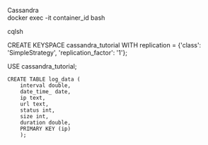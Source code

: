 Cassandra   
docker exec -it container_id bash

cqlsh

CREATE KEYSPACE cassandra_tutorial WITH replication = {'class': 'SimpleStrategy', 'replication_factor': '1'};

USE cassandra_tutorial;

    CREATE TABLE log_data (
        interval double,
        date_time_ date,
        ip text,
        url text,
        status int,
        size int,
        duration double,
        PRIMARY KEY (ip)
        );
